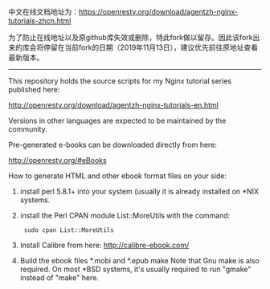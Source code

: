 中文在线文档地址为：https://openresty.org/download/agentzh-nginx-tutorials-zhcn.html

为了防止在线地址以及原github库失效或删除，特此fork做以留存。因此该fork出来的库会将停留在当前fork的日期（2019年11月13日），建议优先前往原地址查看最新版本。

---

This repository holds the source scripts for my Nginx tutorial series
published here:

http://openresty.org/download/agentzh-nginx-tutorials-en.html

Versions in other languages are expected to be maintained by the community.

Pre-generated e-books can be downloaded directly from here:

http://openresty.org/#eBooks

How to generate HTML and other ebook format files on your side:

1. install perl 5.8.1+ into your system (usually it is already
   installed on \*NIX systems.
2. install the Perl CPAN module List::MoreUtils with the
   command:

        sudo cpan List::MoreUtils

3. Install Calibre from here: http://calibre-ebook.com/
4. Build the ebook files \*.mobi and \*.epub
        make
   Note that Gnu make is also required. On most \*BSD systems,
   it's usually required to run "gmake" instead of "make" here.

